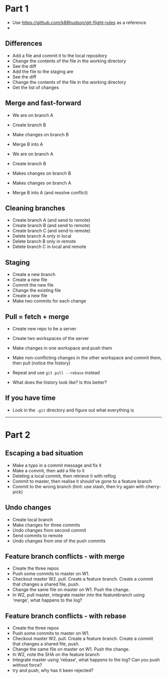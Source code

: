 # Part 1

* Use https://github.com/k88hudson/git-flight-rules as a reference
* 

## Differences

* Add a file and commit it to the local repository
* Change the contents of the file in the working directory
* See the diff
* Add the file to the staging are
* See the diff
* Change the contents of the file in the working directory
* Get the list of changes

## Merge and fast-forward

* We are on branch A
* Create branch B
* Make changes on branch B
* Merge B into A
  
* We are on branch A
* Create branch B
* Makes changes on branch B
* Makes changes on branch A
* Merge B into A (and resolve conflict)

## Cleaning branches

* Create branch A (and send to remote)
* Create branch B (and send to remote)
* Create branch C (and send to remote)
* Delete branch A only in local
* Delete branch B only in remote
* Delete branch C in local and remote

## Staging

* Create a new branch
* Create a new file
* Commit the new file
* Change the existing file
* Create a new file
* Make two commits for each change

## Pull = fetch + merge

* Create new repo to be a server
* Create two workspaces of the server
* Make changes in one workspace and push them
* Make non-conflicting changes in the other workspace and commit them, then pull (notice the history)

* Repeat and use `git pull --rebase` instead
* What does the history look like? Is this better?

## If you have time

* Look in the `.git` directory and figure out what everything is

----------------------------------------------------------------------------------------

# Part 2

## Escaping a bad situation

* Make a typo in a commit message and fix it
* Make a commit, then add a file to it
* Deleting a local commit, then retrieve it with reflog
* Commit to master, then realise it should've gone to a feature branch
* Commit to the wrong branch (hint: use stash, then try again with cherry-pick)

## Undo changes

* Create local branch
* Make changes for three commits
* Undo changes from second commit
* Send commits to remote
* Undo changes from one of the push commits

## Feature branch conflicts - with merge

* Create the three repos
* Push some commits to master on W1.
* Checkout master W2. pull. Create a feature branch. Create a commit that changes a shared file, push.
* Change the same file on master on W1. Push the change.
* In W2, pull master, integrate master into the featurebranch using 'merge', what happens to the log?

## Feature branch conflicts - with rebase

* Create the three repos
* Push some commits to master on W1.
* Checkout master W2. pull. Create a feature branch. Create a commit that changes a shared file, push.
* Change the same file on master on W1. Push the change.
* In W2, note the SHA on the feature branch
* Integrate master using 'rebase', what happens to the log? Can you push without force? 
* try and push, why has it been rejected?
